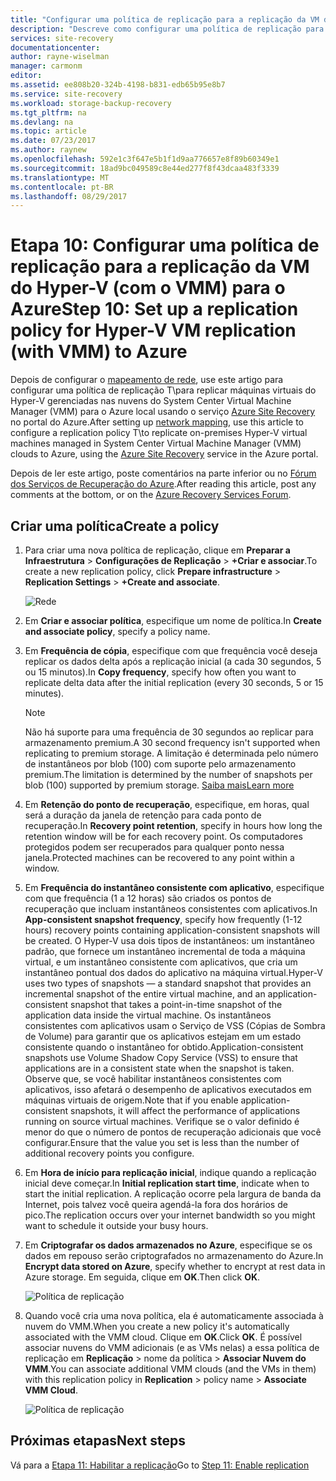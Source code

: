 ```yaml
---
title: "Configurar uma política de replicação para a replicação da VM do Hyper-V (com o VMM) para o Azure com o Azure Site Recovery | Microsoft Docs"
description: "Descreve como configurar uma política de replicação para a replicação de VMs do Hyper-V (com o VMM) para o Azure com o Azure Site Recovery"
services: site-recovery
documentationcenter: 
author: rayne-wiselman
manager: carmonm
editor: 
ms.assetid: ee808b20-324b-4198-b831-edb65b95e8b7
ms.service: site-recovery
ms.workload: storage-backup-recovery
ms.tgt_pltfrm: na
ms.devlang: na
ms.topic: article
ms.date: 07/23/2017
ms.author: raynew
ms.openlocfilehash: 592e1c3f647e5b1f1d9aa776657e8f89b60349e1
ms.sourcegitcommit: 18ad9bc049589c8e44ed277f8f43dcaa483f3339
ms.translationtype: MT
ms.contentlocale: pt-BR
ms.lasthandoff: 08/29/2017
---
```

# <a name="step-10-set-up-a-replication-policy-for-hyper-v-vm-replication-with-vmm-to-azure"></a><span data-ttu-id="27701-103">Etapa 10: Configurar uma política de replicação para a replicação da VM do Hyper-V (com o VMM) para o Azure</span><span class="sxs-lookup"><span data-stu-id="27701-103">Step 10: Set up a replication policy for Hyper-V VM replication (with VMM) to Azure</span></span>


<span data-ttu-id="27701-104">Depois de configurar o [mapeamento de rede](vmm-to-azure-walkthrough-network-mapping.md), use este artigo para configurar uma política de replicação T\para replicar máquinas virtuais do Hyper-V gerenciadas nas nuvens do System Center Virtual Machine Manager (VMM) para o Azure local usando o serviço [Azure Site Recovery](site-recovery-overview.md) no portal do Azure.</span><span class="sxs-lookup"><span data-stu-id="27701-104">After setting up [network mapping](vmm-to-azure-walkthrough-network-mapping.md), use this article to configure a replication policy T\to replicate on-premises Hyper-V virtual machines managed in System Center Virtual Machine Manager (VMM) clouds to Azure, using the [Azure Site Recovery](site-recovery-overview.md) service in the Azure portal.</span></span>

<span data-ttu-id="27701-105">Depois de ler este artigo, poste comentários na parte inferior ou no [Fórum dos Serviços de Recuperação do Azure](https://social.msdn.microsoft.com/forums/azure/home?forum=hypervrecovmgr).</span><span class="sxs-lookup"><span data-stu-id="27701-105">After reading this article, post any comments at the bottom, or on the [Azure Recovery Services Forum](https://social.msdn.microsoft.com/forums/azure/home?forum=hypervrecovmgr).</span></span>



## <a name="create-a-policy"></a><span data-ttu-id="27701-106">Criar uma política</span><span class="sxs-lookup"><span data-stu-id="27701-106">Create a policy</span></span>

1. <span data-ttu-id="27701-107">Para criar uma nova política de replicação, clique em **Preparar a Infraestrutura** > **Configurações de Replicação** > **+Criar e associar**.</span><span class="sxs-lookup"><span data-stu-id="27701-107">To create a new replication policy, click **Prepare infrastructure** > **Replication Settings** > **+Create and associate**.</span></span>

    ![Rede](./media/vmm-to-azure-walkthrough-replication/gs-replication.png)
2. <span data-ttu-id="27701-109">Em **Criar e associar política**, especifique um nome de política.</span><span class="sxs-lookup"><span data-stu-id="27701-109">In **Create and associate policy**, specify a policy name.</span></span>
3. <span data-ttu-id="27701-110">Em **Frequência de cópia**, especifique com que frequência você deseja replicar os dados delta após a replicação inicial (a cada 30 segundos, 5 ou 15 minutos).</span><span class="sxs-lookup"><span data-stu-id="27701-110">In **Copy frequency**, specify how often you want to replicate delta data after the initial replication (every 30 seconds, 5 or 15 minutes).</span></span>

    > [!NOTE]
    >  <span data-ttu-id="27701-111">Não há suporte para uma frequência de 30 segundos ao replicar para armazenamento premium.</span><span class="sxs-lookup"><span data-stu-id="27701-111">A 30 second frequency isn't supported when replicating to premium storage.</span></span> <span data-ttu-id="27701-112">A limitação é determinada pelo número de instantâneos por blob (100) com suporte pelo armazenamento premium.</span><span class="sxs-lookup"><span data-stu-id="27701-112">The limitation is determined by the number of snapshots per blob (100) supported by premium storage.</span></span> [<span data-ttu-id="27701-113">Saiba mais</span><span class="sxs-lookup"><span data-stu-id="27701-113">Learn more</span></span>](../storage/common/storage-premium-storage.md#snapshots-and-copy-blob)

4. <span data-ttu-id="27701-114">Em **Retenção do ponto de recuperação**, especifique, em horas, qual será a duração da janela de retenção para cada ponto de recuperação.</span><span class="sxs-lookup"><span data-stu-id="27701-114">In **Recovery point retention**, specify in hours how long the retention window will be for each recovery point.</span></span> <span data-ttu-id="27701-115">Os computadores protegidos podem ser recuperados para qualquer ponto nessa janela.</span><span class="sxs-lookup"><span data-stu-id="27701-115">Protected machines can be recovered to any point within a window.</span></span>
5. <span data-ttu-id="27701-116">Em **Frequência do instantâneo consistente com aplicativo**, especifique com que frequência (1 a 12 horas) são criados os pontos de recuperação que incluam instantâneos consistentes com aplicativos.</span><span class="sxs-lookup"><span data-stu-id="27701-116">In **App-consistent snapshot frequency**, specify how frequently (1-12 hours) recovery points containing application-consistent snapshots will be created.</span></span> <span data-ttu-id="27701-117">O Hyper-V usa dois tipos de instantâneos: um instantâneo padrão, que fornece um instantâneo incremental de toda a máquina virtual, e um instantâneo consistente com aplicativos, que cria um instantâneo pontual dos dados do aplicativo na máquina virtual.</span><span class="sxs-lookup"><span data-stu-id="27701-117">Hyper-V uses two types of snapshots — a standard snapshot that provides an incremental snapshot of the entire virtual machine, and an application-consistent snapshot that takes a point-in-time snapshot of the application data inside the virtual machine.</span></span> <span data-ttu-id="27701-118">Os instantâneos consistentes com aplicativos usam o Serviço de VSS (Cópias de Sombra de Volume) para garantir que os aplicativos estejam em um estado consistente quando o instantâneo for obtido.</span><span class="sxs-lookup"><span data-stu-id="27701-118">Application-consistent snapshots use Volume Shadow Copy Service (VSS) to ensure that applications are in a consistent state when the snapshot is taken.</span></span> <span data-ttu-id="27701-119">Observe que, se você habilitar instantâneos consistentes com aplicativos, isso afetará o desempenho de aplicativos executados em máquinas virtuais de origem.</span><span class="sxs-lookup"><span data-stu-id="27701-119">Note that if you enable application-consistent snapshots, it will affect the performance of applications running on source virtual machines.</span></span> <span data-ttu-id="27701-120">Verifique se o valor definido é menor do que o número de pontos de recuperação adicionais que você configurar.</span><span class="sxs-lookup"><span data-stu-id="27701-120">Ensure that the value you set is less than the number of additional recovery points you configure.</span></span>
6. <span data-ttu-id="27701-121">Em **Hora de início para replicação inicial**, indique quando a replicação inicial deve começar.</span><span class="sxs-lookup"><span data-stu-id="27701-121">In **Initial replication start time**, indicate when to start the initial replication.</span></span> <span data-ttu-id="27701-122">A replicação ocorre pela largura de banda da Internet, pois talvez você queira agendá-la fora dos horários de pico.</span><span class="sxs-lookup"><span data-stu-id="27701-122">The replication occurs over your internet bandwidth so you might want to schedule it outside your busy hours.</span></span>
7. <span data-ttu-id="27701-123">Em **Criptografar os dados armazenados no Azure**, especifique se os dados em repouso serão criptografados no armazenamento do Azure.</span><span class="sxs-lookup"><span data-stu-id="27701-123">In **Encrypt data stored on Azure**, specify whether to encrypt at rest data in Azure storage.</span></span> <span data-ttu-id="27701-124">Em seguida, clique em **OK**.</span><span class="sxs-lookup"><span data-stu-id="27701-124">Then click **OK**.</span></span>

    ![Política de replicação](./media/vmm-to-azure-walkthrough-replication/gs-replication2.png)
8. <span data-ttu-id="27701-126">Quando você cria uma nova política, ela é automaticamente associada à nuvem do VMM.</span><span class="sxs-lookup"><span data-stu-id="27701-126">When you create a new policy it's automatically associated with the VMM cloud.</span></span> <span data-ttu-id="27701-127">Clique em **OK**.</span><span class="sxs-lookup"><span data-stu-id="27701-127">Click **OK**.</span></span> <span data-ttu-id="27701-128">É possível associar nuvens do VMM adicionais (e as VMs nelas) a essa política de replicação em **Replicação** > nome da política > **Associar Nuvem do VMM**.</span><span class="sxs-lookup"><span data-stu-id="27701-128">You can associate additional VMM clouds (and the VMs in them) with this replication policy in **Replication** > policy name > **Associate VMM Cloud**.</span></span>

    ![Política de replicação](./media/vmm-to-azure-walkthrough-replication/policy-associate.png)



## <a name="next-steps"></a><span data-ttu-id="27701-130">Próximas etapas</span><span class="sxs-lookup"><span data-stu-id="27701-130">Next steps</span></span>

<span data-ttu-id="27701-131">Vá para a [Etapa 11: Habilitar a replicação](vmm-to-azure-walkthrough-enable-replication.md)</span><span class="sxs-lookup"><span data-stu-id="27701-131">Go to [Step 11: Enable replication](vmm-to-azure-walkthrough-enable-replication.md)</span></span>
